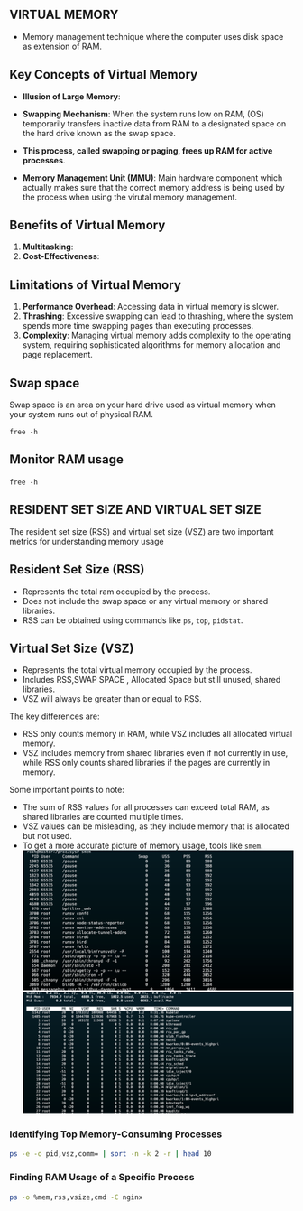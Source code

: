 ## VIRTUAL MEMORY 
- Memory management technique where the computer uses disk space as extension of RAM.
## Key Concepts of Virtual Memory
- **Illusion of Large Memory**: 
- **Swapping Mechanism**: When the system runs low on RAM, (OS) temporarily transfers inactive data from RAM to a designated space on the hard drive known as the swap space. 
- **This process, called swapping or paging, frees up RAM for active processes**.

- **Memory Management Unit (MMU)**: Main hardware component which actually makes sure that the correct memory address is being used by the process when using the virutal memory management.

## Benefits of Virtual Memory
1. **Multitasking**:
2. **Cost-Effectiveness**:

## Limitations of Virtual Memory
1. **Performance Overhead**: Accessing data in virtual memory is slower.
2. **Thrashing**: Excessive swapping can lead to thrashing, where the system spends more time swapping pages than executing processes.
4. **Complexity**: Managing virtual memory adds complexity to the operating system, requiring sophisticated algorithms for memory allocation and page replacement.

## Swap space

Swap space is an area on your hard drive used as virtual memory when your system runs out of physical RAM. 
```
free -h
```

## Monitor RAM usage
`free -h`
## RESIDENT SET SIZE AND VIRTUAL SET SIZE
The resident set size (RSS) and virtual set size (VSZ) are two important metrics for understanding memory usage

## Resident Set Size (RSS)
- Represents the total ram occupied by the process.
- Does not include the swap space or any virtual memory or shared libraries.
- RSS can be obtained using commands like `ps`, `top`, `pidstat`.

## Virtual Set Size (VSZ) 
- Represents the total virtual memory occupied by the process.
- Includes RSS,SWAP SPACE , Allocated Space but still unused, shared libraries.
- VSZ will always be greater than or equal to RSS.

The key differences are:

- RSS only counts memory in RAM, while VSZ includes all allocated virtual memory.
- VSZ includes memory from shared libraries even if not currently in use, while RSS only counts shared libraries if the pages are currently in memory.

Some important points to note:

- The sum of RSS values for all processes can exceed total RAM, as shared libraries are counted multiple times.
- VSZ values can be misleading, as they include memory that is allocated but not used.
- To get a more accurate picture of memory usage, tools like `smem`.
![alt text](image-3.png)
![alt text](image-2.png)
### Identifying Top Memory-Consuming Processes

```bash
ps -e -o pid,vsz,comm= | sort -n -k 2 -r | head 10
```

### Finding RAM Usage of a Specific Process

```bash
ps -o %mem,rss,vsize,cmd -C nginx
```
